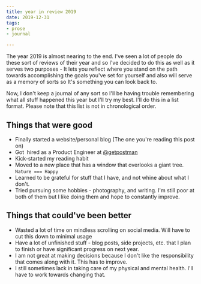 ```yaml
---
title: year in review 2019
date: 2019-12-31
tags:
- prose
- journal

---
```

The year 2019 is almost nearing to the end. I've seen a lot of people do these sort of reviews of their year and so I've decided to do this as well as it serves two purposes - It lets you reflect where you stand on the path towards accomplishing the goals you've set for yourself and also will serve as a memory of sorts so It's something you can look back to.

Now, I don't keep a journal of any sort so I'll be having trouble remembering what all stuff happened this year but I'll try my best. I'll do this in a list format. Please note that this list is not in chronological order.

## Things that were good

* Finally started a website/personal blog (The one you're reading this post on)
* Got  hired as a Product Engineer at [@getpostman](https://postman.com)
* Kick-started my reading habit
* Moved to a new place that has a window that overlooks a giant tree. `Nature === Happy`
* Learned to be grateful for stuff that I have, and not whine about what I don't.
* Tried pursuing some hobbies - photography, and writing. I'm still poor at both of them but I like doing them and hope to constantly improve.

## Things that could've been better

* Wasted a lot of time on mindless scrolling on social media. Will have to cut this down to minimal usage
* Have a lot of unfinished stuff - blog posts, side projects, etc. that I plan to finish or have significant progress on next year.
* I am not great at making decisions because I don't like the responsibility that comes along with it. This has to improve.
* I still sometimes lack in taking care of my physical and mental health. I'll have to work towards changing that.